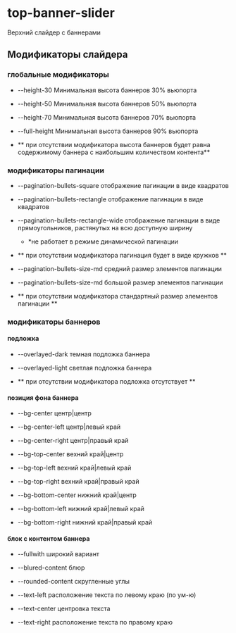 # top-banner-slider

Верхний слайдер с баннерами

## Модификаторы слайдера

### глобальные модификаторы

- --height-30
  Минимальная высота баннеров 30% вьюпорта
- --height-50
  Минимальная высота баннеров 50% вьюпорта
- --height-70
  Минимальная высота баннеров 70% вьюпорта
- --full-height
  Минимальная высота баннеров 90% вьюпорта

- ** при отсутствии модификатора высота баннеров будет равна содержимому баннера с наибольшим количеством контента**

### модификаторы пагинации

- --pagination-bullets-square
  отображение пагинации в виде квадратов
- --pagination-bullets-rectangle
  отображение пагинации в виде квадратов
- --pagination-bullets-rectangle-wide
  отображение пагинации в виде прямоугольников, растянутых на всю доступную ширину

  - \*не работает в режиме динамической пагинации

- ** при отсутствии модификатора пагинация будет в виде кружков **

- --pagination-bullets-size-md
  средний размер элементов пагинации
- --pagination-bullets-size-md
  большой размер элементов пагинации

- ** при отсутствии модификатора стандартный размер элементов пагинации **

### модификаторы баннеров

#### подложка

- --overlayed-dark
  темная подложка баннера
- --overlayed-light
  светлая подложка баннера

- ** при отсутствии модификатора подложка отсутствует **

#### позиция фона баннера

- --bg-center
  центр|центр
- --bg-center-left
  центр|левый край
- --bg-center-right
  центр|правый край

- --bg-top-center
  вехний край|центр
- --bg-top-left
  вехний край|левый край
- --bg-top-right
  вехний край|правый край

- --bg-bottom-center
  нижний край|центр
- --bg-bottom-left
  нижний край|левый край
- --bg-bottom-right
  нижний край|правый край

#### блок с контентом баннера

- --fullwith
  широкий вариант
- --blured-content
  блюр
- --rounded-content
  скругленные углы

- --text-left
  расположение текста по левому краю (по ум-ю)
- --text-center
  центровка текста
- --text-right
  расположение текста по правому краю
